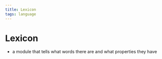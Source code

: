 ```yaml
---
title: Lexicon
tags: language
---
```


# Lexicon
- a module that tells what words there are and what properties they have 






















































































